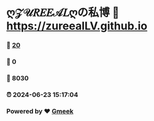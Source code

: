 # ღ𝒵𝒰𝑅𝐸𝐸𝒜𝐿ღの私博 :link: https://zureealLV.github.io 
### :page_facing_up: [20](https://zureealLV.github.io/tag.html) 
### :speech_balloon: 0 
### :hibiscus: 8030 
### :alarm_clock: 2024-06-23 15:17:04 
### Powered by :heart: [Gmeek](https://github.com/Meekdai/Gmeek)
